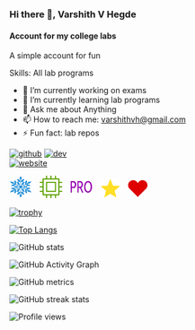 ### Hi there 👋, Varshith V Hegde
#### Account for my college labs
A simple account for fun

Skills: All lab programs

- 🔭 I’m currently working on exams 
- 🌱 I’m currently learning lab programs 
- 💬 Ask me about Anything 
- 📫 How to reach me: varshithvh@gmail.com 
- ⚡ Fun fact: lab repos 


[<img src='https://cdn.jsdelivr.net/npm/simple-icons@3.0.1/icons/github.svg' alt='github' height='40'>](https://github.com/sslabmite174)  [<img src='https://cdn.jsdelivr.net/npm/simple-icons@3.0.1/icons/dev-dot-to.svg' alt='dev' height='40'>](https://dev.to/Varshithvhegde)  
[<img src='https://cdn.jsdelivr.net/npm/simple-icons@3.0.1/icons/icloud.svg' alt='website' height='40'>](https://varshithvhegde.me)  

<a href='https://archiveprogram.github.com/'><img src='https://raw.githubusercontent.com/acervenky/animated-github-badges/master/assets/acbadge.gif' width='40' height='40'></a> <a href='https://docs.github.com/en/developers'><img src='https://raw.githubusercontent.com/acervenky/animated-github-badges/master/assets/devbadge.gif' width='40' height='40'></a> <a href='https://github.com/pricing'><img src='https://raw.githubusercontent.com/acervenky/animated-github-badges/master/assets/pro.gif' width='40' height='40'></a> <a href='https://stars.github.com/'><img src='https://raw.githubusercontent.com/acervenky/animated-github-badges/master/assets/starbadge.gif' width='35' height='35'></a> <a href='https://docs.github.com/en/github/supporting-the-open-source-community-with-github-sponsors'><img src='https://raw.githubusercontent.com/acervenky/animated-github-badges/master/assets/sponsorbadge.gif' width='35' height='35'></a> 

[![trophy](https://github-profile-trophy.vercel.app/?username=sslabmite174)](https://github.com/ryo-ma/github-profile-trophy)

[![Top Langs](https://github-readme-stats.vercel.app/api/top-langs/?username=sslabmite174)](https://github.com/anuraghazra/github-readme-stats)

![GitHub stats](https://github-readme-stats.vercel.app/api?username=sslabmite174&show_icons=true&count_private=true)  

![GitHub Activity Graph](https://activity-graph.herokuapp.com/graph?username=sslabmite174)  

![GitHub metrics](https://metrics.lecoq.io/Varshithvhegde) 

![GitHub streak stats](https://github-readme-streak-stats.herokuapp.com/?user=sslabmite174)  

![Profile views](https://gpvc.arturio.dev/Varshithvhegde)  
